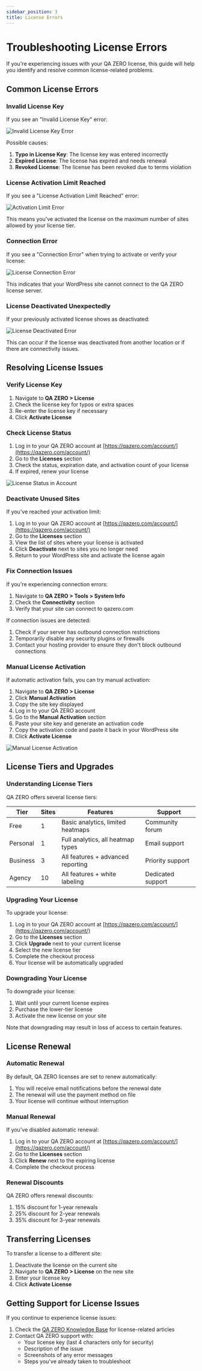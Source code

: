 ```yaml
---
sidebar_position: 3
title: License Errors
---
```


# Troubleshooting License Errors

If you're experiencing issues with your QA ZERO license, this guide will help you identify and resolve common license-related problems.

## Common License Errors

### Invalid License Key

If you see an "Invalid License Key" error:

![Invalid License Key Error](/img/placeholder-image.png)

Possible causes:

1. **Typo in License Key**: The license key was entered incorrectly
2. **Expired License**: The license has expired and needs renewal
3. **Revoked License**: The license has been revoked due to terms violation

### License Activation Limit Reached

If you see a "License Activation Limit Reached" error:

![Activation Limit Error](/img/placeholder-image.png)

This means you've activated the license on the maximum number of sites allowed by your license tier.

### Connection Error

If you see a "Connection Error" when trying to activate or verify your license:

![License Connection Error](/img/placeholder-image.png)

This indicates that your WordPress site cannot connect to the QA ZERO license server.

### License Deactivated Unexpectedly

If your previously activated license shows as deactivated:

![License Deactivated Error](/img/placeholder-image.png)

This can occur if the license was deactivated from another location or if there are connectivity issues.

## Resolving License Issues

### Verify License Key

1. Navigate to **QA ZERO > License**
2. Check the license key for typos or extra spaces
3. Re-enter the license key if necessary
4. Click **Activate License**

### Check License Status

1. Log in to your QA ZERO account at [https://qazero.com/account/](https://qazero.com/account/)
2. Go to the **Licenses** section
3. Check the status, expiration date, and activation count of your license
4. If expired, renew your license

![License Status in Account](/img/placeholder-image.png)

### Deactivate Unused Sites

If you've reached your activation limit:

1. Log in to your QA ZERO account at [https://qazero.com/account/](https://qazero.com/account/)
2. Go to the **Licenses** section
3. View the list of sites where your license is activated
4. Click **Deactivate** next to sites you no longer need
5. Return to your WordPress site and activate the license again

### Fix Connection Issues

If you're experiencing connection errors:

1. Navigate to **QA ZERO > Tools > System Info**
2. Check the **Connectivity** section
3. Verify that your site can connect to qazero.com

If connection issues are detected:

1. Check if your server has outbound connection restrictions
2. Temporarily disable any security plugins or firewalls
3. Contact your hosting provider to ensure they don't block outbound connections

### Manual License Activation

If automatic activation fails, you can try manual activation:

1. Navigate to **QA ZERO > License**
2. Click **Manual Activation**
3. Copy the site key displayed
4. Log in to your QA ZERO account
5. Go to the **Manual Activation** section
6. Paste your site key and generate an activation code
7. Copy the activation code and paste it back in your WordPress site
8. Click **Activate License**

![Manual License Activation](/img/placeholder-image.png)

## License Tiers and Upgrades

### Understanding License Tiers

QA ZERO offers several license tiers:

| Tier | Sites | Features | Support |
|------|-------|----------|---------|
| Free | 1 | Basic analytics, limited heatmaps | Community forum |
| Personal | 1 | Full analytics, all heatmap types | Email support |
| Business | 3 | All features + advanced reporting | Priority support |
| Agency | 10 | All features + white labeling | Dedicated support |

### Upgrading Your License

To upgrade your license:

1. Log in to your QA ZERO account at [https://qazero.com/account/](https://qazero.com/account/)
2. Go to the **Licenses** section
3. Click **Upgrade** next to your current license
4. Select the new license tier
5. Complete the checkout process
6. Your license will be automatically upgraded

### Downgrading Your License

To downgrade your license:

1. Wait until your current license expires
2. Purchase the lower-tier license
3. Activate the new license on your site

Note that downgrading may result in loss of access to certain features.

## License Renewal

### Automatic Renewal

By default, QA ZERO licenses are set to renew automatically:

1. You will receive email notifications before the renewal date
2. The renewal will use the payment method on file
3. Your license will continue without interruption

### Manual Renewal

If you've disabled automatic renewal:

1. Log in to your QA ZERO account at [https://qazero.com/account/](https://qazero.com/account/)
2. Go to the **Licenses** section
3. Click **Renew** next to the expiring license
4. Complete the checkout process

### Renewal Discounts

QA ZERO offers renewal discounts:

1. 15% discount for 1-year renewals
2. 25% discount for 2-year renewals
3. 35% discount for 3-year renewals

## Transferring Licenses

To transfer a license to a different site:

1. Deactivate the license on the current site
2. Navigate to **QA ZERO > License** on the new site
3. Enter your license key
4. Click **Activate License**

## Getting Support for License Issues

If you continue to experience license issues:

1. Check the [QA ZERO Knowledge Base](https://qazero.com/kb/) for license-related articles
2. Contact QA ZERO support with:
   - Your license key (last 4 characters only for security)
   - Description of the issue
   - Screenshots of any error messages
   - Steps you've already taken to troubleshoot
